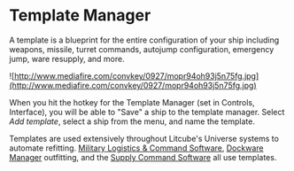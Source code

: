 # Template Manager #

A template is a blueprint for the entire configuration of your ship including weapons, missile, turret commands, autojump configuration, emergency jump, ware resupply, and more.

![http://www.mediafire.com/convkey/0927/mopr94oh93j5n75fg.jpg](http://www.mediafire.com/convkey/0927/mopr94oh93j5n75fg.jpg)

When you hit the hotkey for the Template Manager (set in Controls, Interface), you will be able to "Save" a ship to the template manager. Select _Add template_, select a ship from the menu, and name the template.

Templates are used extensively throughout Litcube's Universe systems to automate refitting.  [Military Logistics & Command Software](Feature_MLCC.md), [Dockware Manager](Feature_Dockware_Manager.md) outfitting, and the [Supply Command Software](Feature_Supply_Command_Software.md) all use templates.
